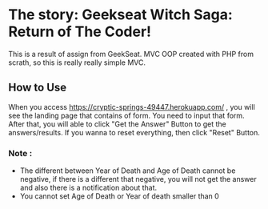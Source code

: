 # The story: Geekseat Witch Saga: Return of The Coder!

This is a result of assign from GeekSeat.
MVC OOP created with PHP from scrath, so this is really really simple MVC.

## How to Use

When you access https://cryptic-springs-49447.herokuapp.com/ , you will see the landing page that contains of form. You need to input that form. After that, you will able to click "Get the Answer" Button to get the answers/results. If you wanna to reset everything, then click "Reset" Button.


### Note :
* The different between Year of Death and Age of Death cannot be negative, if there is a different that negative, you will not get the answer and also there is a notification about that.
* You cannot set Age of Death or Year of death smaller than 0
